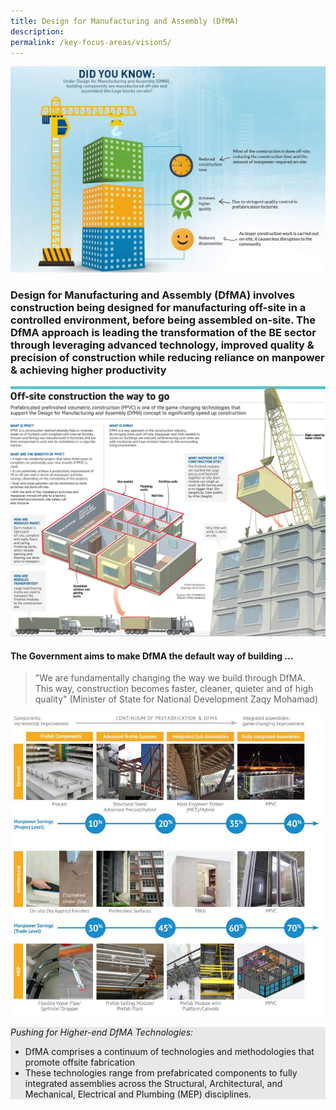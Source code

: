 ```yaml
---
title: Design for Manufacturing and Assembly (DfMA)
description:  
permalink: /key-focus-areas/vision5/
---
```

![DFMA](/images/dfma01.jpg)

### Design for Manufacturing and Assembly (DfMA) involves construction being designed for manufacturing off-site in a controlled environment, before being assembled on-site. The DfMA approach is leading the transformation of the BE sector through leveraging advanced technology, improved quality & precision of construction while reducing reliance on manpower & achieving higher productivity

![DFMA](/images/dfma02.jpg)

#### The Government aims to make DfMA the default way of building ...

<blockquote>
  <p> "We are fundamentally changing the way we build through DfMA. This way, construction becomes faster, cleaner, quieter and of high quality" (Minister of State for National Development Zaqy Mohamad) </p>
  <span class="author"></span>
</blockquote>


![DFMA](/images/dfma03.jpg)

<div style="background-color:#e8e8e8;">
<em><p>Pushing for Higher-end DfMA Technologies:</p></em>
<ul>
  <li>DfMA comprises a continuum of technologies and methodologies that promote offsite fabrication </li>
  <li>These technologies range from prefabricated components to fully integrated assemblies across the Structural, Architectural, and Mechanical, Electrical and Plumbing (MEP) disciplines.</li>
</ul>
</div>


